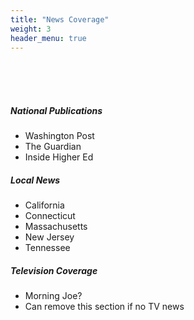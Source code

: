```yaml
---
title: "News Coverage"
weight: 3
header_menu: true
---
```


<br><br><br>

##### National Publications

- Washington Post
- The Guardian
- Inside Higher Ed

##### Local News

- California
- Connecticut
- Massachusetts
- New Jersey
- Tennessee

##### Television Coverage  

- Morning Joe?
- Can remove this section if no TV news